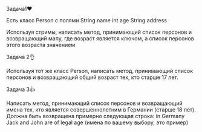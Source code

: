 Задача1❤️

Есть класс Person с полями
String name
int age
String address

Используя стримы, написать метод, принимающий список персонов и возвращающий мапу, где возраст является ключом, а список персонов этого возраста значением

Задача 2👌

Используя тот же класс Person, написать метод, принимающий список персонов и возвращающий общий возраст тех, кто старше 17 лет.

Задача 3👍

Написать метод, принимающий список персонов и возвращающий имена тех, кто является совершеннолетним в Германии (старше 18 лет). Должна быть возвращена примерно следующая строка: in Germany Jack and John are of legal age (имена по вашему выбору, это пример)
